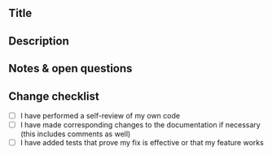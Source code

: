 ## Title
<!---
The title of the PR will be the commit message of the merge commit, so please make sure it is descriptive enough.
We utilize the Conventional Commits specification for our commit messages. See <https://www.conventionalcommits.org/en/v1.0.0/#specification> for more information.
The commit tag types can be of one of the following: feat, fix, deps, refactor, chore, docs. See <https://github.com/libp2p/js-libp2p/blob/main/.github/workflows/main.yml#L235-L242>
The title must also be fewer than 72 characters long or it will fail the Semantic PR check. See <https://github.com/libp2p/js-libp2p/blob/main/.github/workflows/semantic-pull-request.yml>
--->

## Description

<!--
Please write a summary of your changes and why you made them.
Please include any relevant issues in here, for example:
Related https://github.com/libp2p/js-libp2p/issues/ABCD.
Fixes https://github.com/libp2p/js-libp2p/issues/XYZ.
-->

## Notes & open questions

<!--
Any notes, remarks or open questions you have to make about the PR which don't need to go into the final commit message.
-->

## Change checklist

- [ ] I have performed a self-review of my own code
- [ ] I have made corresponding changes to the documentation if necessary (this includes comments as well)
- [ ] I have added tests that prove my fix is effective or that my feature works